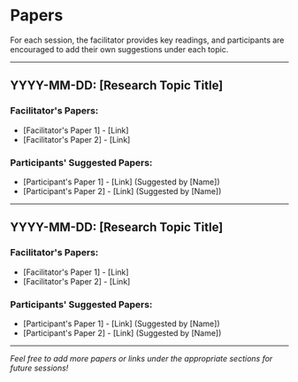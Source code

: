 # Papers

For each session, the facilitator provides key readings, and participants are encouraged to add their own suggestions under each topic.

---

## YYYY-MM-DD: [Research Topic Title]

### Facilitator's Papers:
- [Facilitator's Paper 1] - [Link]
- [Facilitator's Paper 2] - [Link]

### Participants' Suggested Papers:
- [Participant's Paper 1] - [Link] (Suggested by [Name])
- [Participant's Paper 2] - [Link] (Suggested by [Name])

---

## YYYY-MM-DD: [Research Topic Title]

### Facilitator's Papers:
- [Facilitator's Paper 1] - [Link]
- [Facilitator's Paper 2] - [Link]

### Participants' Suggested Papers:
- [Participant's Paper 1] - [Link] (Suggested by [Name])
- [Participant's Paper 2] - [Link] (Suggested by [Name])

---

*Feel free to add more papers or links under the appropriate sections for future sessions!*
